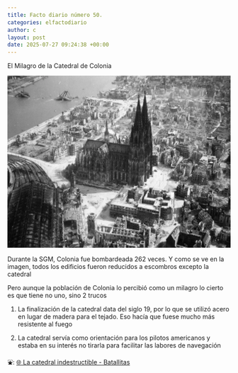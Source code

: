 ```yaml
---
title: Facto diario número 50.
categories: elfactodiario
author: c
layout: post
date: 2025-07-27 09:24:38 +00:00
---
```

El Milagro de la Catedral de Colonia

![2025_07_27_09_25_57_untitled-1.webp](/assets/2025_07_27_09_25_57_untitled-1.webp)

Durante la SGM, Colonia fue bombardeada 262 veces. Y como se ve en la imagen, todos los edificios fueron reducidos a escombros excepto la catedral 

Pero aunque la población de Colonia lo percibió como un milagro lo cierto es que tiene no uno, sino 2 trucos

1. La finalización de la catedral data del siglo 19, por lo que se utilizó acero en lugar de madera para el tejado. Eso hacía que fuese mucho más resistente al fuego

2. La catedral servía como orientación para los pilotos americanos y estaba en su interés no tirarla para facilitar las labores de navegación

⛲️: [🌐 La catedral indestructible - Batallitas](https://batallitas.es/la-catedral-milagrosa/)

